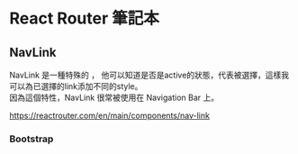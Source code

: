 # React Router 筆記本


## NavLink
NavLink 是一種特殊的<Link> ， 他可以知道是否是active的狀態，代表被選擇，這樣我可以為已選擇的link添加不同的style。     
因為這個特性，NavLink 很常被使用在 Navigation Bar 上。   
  
https://reactrouter.com/en/main/components/nav-link   
  
### Bootstrap 
  
